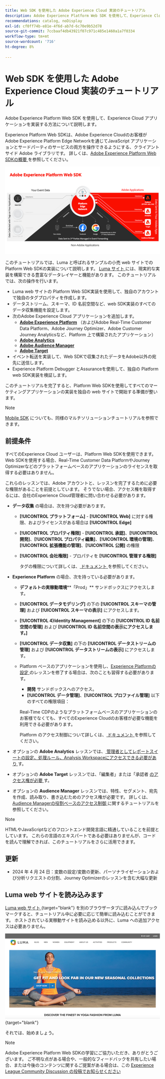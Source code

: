 ```yaml
---
title: Web SDK を使用した Adobe Experience Cloud 実装のチュートリアル
description: Adobe Experience Platform Web SDK を使用して、Experience Cloud アプリケーションを実装する方法について説明します。
recommendations: catalog, noDisplay
exl-id: cf0ff74b-e81e-4f6d-ab7d-6c70e9b52d78
source-git-commit: 7ccbaaf4db43921f07c971c485e1460a1a7f0334
workflow-type: tm+mt
source-wordcount: '716'
ht-degree: 8%

---
```


# Web SDK を使用した Adobe Experience Cloud 実装のチュートリアル

Adobe Experience Platform Web SDK を使用して、Experience Cloud アプリケーションを実装する方法について説明します。

Experience Platform Web SDKは、Adobe Experience Cloudのお客様がAdobe Experience Platform Edge Networkを通じてJavaScript アプリケーションとサードパーティのサービスの両方を操作できるようにする、クライアントサイド Adobe ライブラリです。 詳しくは、[Adobe Experience Platform Web SDKの概要 ](https://experienceleague.adobe.com/en/docs/experience-platform/edge/home) を参照してください。

![Experience Platform Web SDKのアーキテクチャ ](assets/dc-websdk.png)

このチュートリアルでは、Luma と呼ばれるサンプルの小売 web サイトでの Platform Web SDKの実装について説明します。 [Luma サイト ](https://luma.enablementadobe.com/content/luma/us/en.html) には、現実的な実装を構築できる豊富なデータレイヤーと機能があります。 このチュートリアルでは、次の操作を行います。

* Luma web サイトの Platform Web SDK実装を使用して、独自のアカウントで独自のタグプロパティを作成します。
* データストリーム、スキーマ、ID 名前空間など、web SDK実装のすべてのデータ収集機能を設定します。
* 次のAdobe Experience Cloud アプリケーションを追加します。
   * **[Adobe Experience Platform](setup-experience-platform.md)** （およびAdobe Real-Time Customer Data Platform、Adobe Journey Optimizer、Adobe Customer Journey Analyticsなど、Platform 上で構築されたアプリケーション）
   * **[Adobe Analytics](setup-analytics.md)**
   * **[Adobe Audience Manager](setup-audience-manager.md)**
   * **[Adobe Target](setup-target.md)**
* イベント転送を実装して、Web SDKで収集されたデータをAdobe以外の宛先に送信します。
* Experience Platform Debugger とAssuranceを使用して、独自の Platform web SDK実装を検証します。

このチュートリアルを完了すると、Platform Web SDKを使用してすべてのマーケティングアプリケーションの実装を独自の web サイトで開始する準備が整います。


>[!NOTE]
>
>[Mobile SDK](../tutorial-mobile-sdk/overview.md) についても、同様のマルチソリューションチュートリアルを参照できます。

## 前提条件

すべてのExperience Cloud ユーザーは、Platform Web SDKを使用できます。 Web SDKを使用する場合、Real-Time Customer Data PlatformやJourney Optimizerなどのプラットフォームベースのアプリケーションのライセンスを取得する必要はありません。

これらのレッスンでは、Adobe アカウントと、レッスンを完了するために必要な権限があることを前提としています。 そうでない場合、アクセス権を取得するには、会社のExperience Cloud管理者に問い合わせる必要があります。

* **データ収集** の場合は、次を持つ必要があります。
   * **[!UICONTROL プラットフォーム]** - **[!UICONTROL Web]** に対する権限、およびライセンスがある場合は **[!UICONTROL Edge]**
   * **[!UICONTROL プロパティ権限]** - **[!UICONTROL 承認]**、**[!UICONTROL 開発]**、**[!UICONTROL プロパティ編集]**、**[!UICONTROL 環境の管理]**、**[!UICONTROL 拡張機能の管理]**、**[!UICONTROL 公開]** の権限
   * **[!UICONTROL 会社権限]** - プロパティを **[!UICONTROL 管理する権限]**

     タグの権限について詳しくは、[ ドキュメント ](https://experienceleague.adobe.com/en/docs/experience-platform/tags/admin/user-permissions) を参照してください。

* **Experience Platform** の場合、次を持っている必要があります。

   * **デフォルトの実稼動環境****「Prod」** サンドボックスにアクセスします。
   * **[!UICONTROL データモデリング]** の下の **[!UICONTROL スキーマの管理]** および **[!UICONTROL スキーマの表示]** にアクセスします。
   * **[!UICONTROL 4}Identity Management]** の下の **[!UICONTROL ID 名前空間の管理]** および **[!UICONTROL ID 名前空間の表示にアクセスします。]**
   * **[!UICONTROL データ収集]** の下の **[!UICONTROL データストリームの管理]** および **[!UICONTROL データストリームの表示]** にアクセスします。
   * Platform ベースのアプリケーションを使用し、[Experience Platformの設定 ](setup-experience-platform.md) のレッスンを修了する場合は、次のことも習得する必要があります。
      * **開発** サンドボックスへのアクセス。
      * **[!UICONTROL データ管理]**、**[!UICONTROL プロファイル管理]** 以下のすべての権限項目：

     Real-Time CDPのようなプラットフォームベースのアプリケーションのお客様でなくても、すべてのExperience Cloudのお客様が必要な機能を利用できる必要があります。

     Platform のアクセス制御について詳しくは、[ ドキュメント ](https://experienceleague.adobe.com/ja/docs/experience-platform/access-control/home) を参照してください。

* オプションの **Adobe Analytics** レッスンでは、[ 管理者としてレポートスイートの設定、処理ルール、Analysis Workspaceにアクセスできる必要があり ](https://experienceleague.adobe.com/en/docs/analytics/admin/admin-console/home) す。

* オプションの **Adobe Target** レッスンでは、「編集者」または「承認者 [ のアクセス権が必要 ](https://experienceleague.adobe.com/en/docs/target/using/administer/manage-users/enterprise/properties-overview#section_8C425E43E5DD4111BBFC734A2B7ABC80) す。

* オプションの **Audience Manager** レッスンでは、特性、セグメント、宛先を作成、読み取り、書き込むためのアクセス権が必要です。 詳しくは、[Audience Managerの役割ベースのアクセス制御 ](https://experienceleague.adobe.com/en/docs/audience-manager-learn/tutorials/setup-and-admin/user-management/setting-permissions-with-role-based-access-control) に関するチュートリアルを参照してください。


>[!NOTE]
>
>HTMLやJavaScriptなどのフロントエンド開発言語に精通していることを前提としています。 これらの言語のエキスパートである必要はありませんが、コードを読んで理解できれば、このチュートリアルをさらに活用できます。

## 更新

* 2024 年 4 月 24 日：変数の設定/変数の更新、パーソナライゼーションおよび分析リクエストの分割、Journey Optimizerのレッスンを含む大幅な更新

## Luma web サイトを読み込みます

[Luma web サイト ](https://luma.enablementadobe.com/content/luma/us/en.html){target="blank"} を別のブラウザータブに読み込んでブックマークすると、チュートリアル中に必要に応じて簡単に読み込むことができます。 ホストされている実稼動サイトを読み込める以外に、Luma への追加アクセスは必要ありません。

[![Luma web サイト ](assets/old-overview-luma.png)](https://luma.enablementadobe.com/content/luma/us/en.html){target="blank"}

それでは、始めましょう。

>[!NOTE]
>
>Adobe Experience Platform Web SDKの学習にご協力いただき、ありがとうございます。 ご不明な点がある場合や、一般的なフィードバックを共有したい場合、または今後のコンテンツに関するご提案がある場合は、この [Experience League Community Discussion の投稿でお知らせください ](https://experienceleaguecommunities.adobe.com/t5/adobe-experience-platform-data/tutorial-discussion-implement-adobe-experience-cloud-with-web/td-p/444996)
